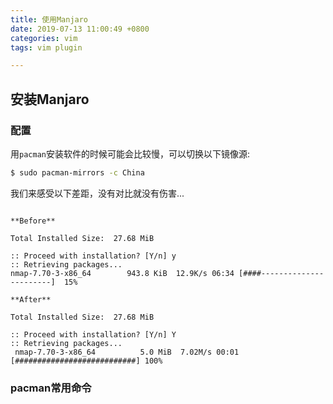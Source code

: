 ```yaml
---
title: 使用Manjaro
date: 2019-07-13 11:00:49 +0800
categories: vim
tags: vim plugin

---
```


## 安装Manjaro

### 配置

用`pacman`安装软件的时候可能会比较慢，可以切换以下镜像源:

```bash
$ sudo pacman-mirrors -c China
```

我们来感受以下差距，没有对比就没有伤害...

```

**Before**

Total Installed Size:  27.68 MiB

:: Proceed with installation? [Y/n] y
:: Retrieving packages...
nmap-7.70-3-x86_64        943.8 KiB  12.9K/s 06:34 [####-----------------------]  15%

**After**

Total Installed Size:  27.68 MiB

:: Proceed with installation? [Y/n] Y
:: Retrieving packages...
 nmap-7.70-3-x86_64          5.0 MiB  7.02M/s 00:01 [###########################] 100%

```

### pacman常用命令

